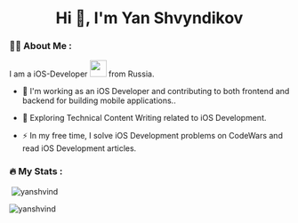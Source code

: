 

<h1 align="center">Hi 👋, I'm Yan Shvyndikov</h1>

### :man_technologist: About Me :
I am a iOS-Developer <img src="https://media.giphy.com/media/WUlplcMpOCEmTGBtBW/giphy.gif" width="30"> from Russia.
- :telescope: I'm working as an iOS Developer and contributing to both frontend and backend for building mobile applications..

- :seedling:  Exploring Technical Content Writing related to iOS Development.

- :zap: In my free time, I solve iOS Development problems on CodeWars and read iOS Development articles.

### :fire: My Stats :
<p>&nbsp;<img align="center" src="https://github-readme-stats.vercel.app/api?username=yanshvind&show_icons=true&locale=en" alt="yanshvind" /></p>

<p><img align="center" src="https://github-readme-streak-stats.herokuapp.com/?user=yanshvind&" alt="yanshvind" /></p>
